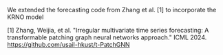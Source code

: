 We extended the forecasting code from Zhang et al. [1] to incorporate the KRNO model


[1] Zhang, Weijia, et al. "Irregular multivariate time series forecasting: A transformable patching graph neural networks approach." ICML 2024. https://github.com/usail-hkust/t-PatchGNN
